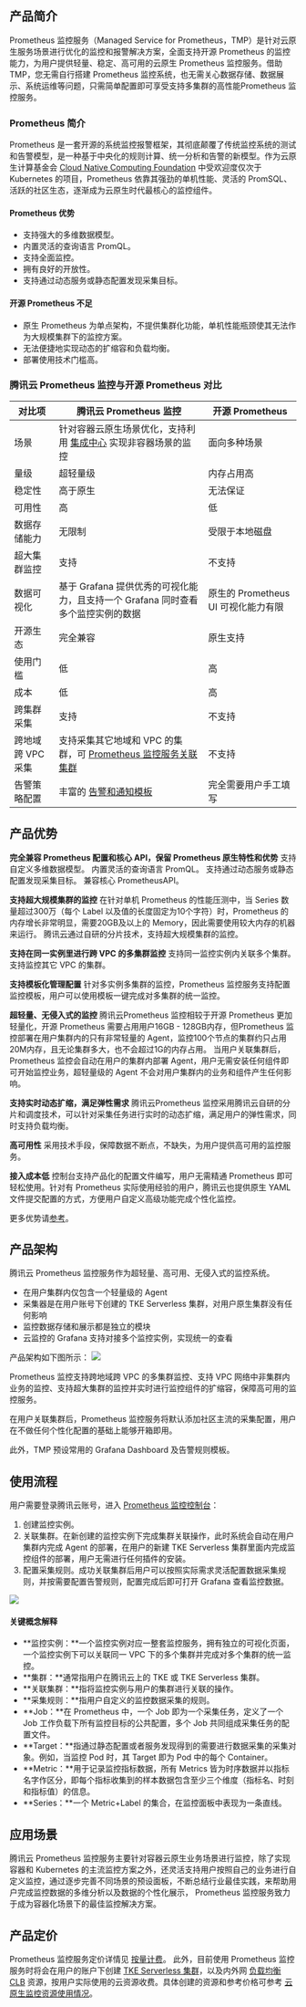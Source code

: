 ## 产品简介 

Prometheus 监控服务（Managed Service for Prometheus，TMP）是针对云原生服务场景进行优化的监控和报警解决方案，全面支持开源 Prometheus 的监控能力，为用户提供轻量、稳定、高可用的云原生 Prometheus 监控服务。借助 TMP，您无需自行搭建 Prometheus 监控系统，也无需关心数据存储、数据展示、系统运维等问题，只需简单配置即可享受支持多集群的高性能Prometheus 监控服务。

### Prometheus 简介 

Prometheus 是一套开源的系统监控报警框架，其彻底颠覆了传统监控系统的测试和告警模型，是一种基于中央化的规则计算、统一分析和告警的新模型。作为云原生计算基金会 [Cloud Native Computing Foundation](https://www.cncf.io/) 中受欢迎度仅次于 Kubernetes 的项目，Prometheus 依靠其强劲的单机性能、灵活的 PromSQL、活跃的社区生态，逐渐成为云原生时代最核心的监控组件。

#### Prometheus 优势

- 支持强大的多维数据模型。
- 内置灵活的查询语言 PromQL。
- 支持全面监控。
- 拥有良好的开放性。
- 支持通过动态服务或静态配置发现采集目标。

#### 开源 Prometheus 不足

- 原生 Prometheus 为单点架构，不提供集群化功能，单机性能瓶颈使其无法作为大规模集群下的监控方案。
- 无法便捷地实现动态的扩缩容和负载均衡。
- 部署使用技术门槛高。


### 腾讯云 Prometheus 监控与开源 Prometheus 对比

| 对比项            | 腾讯云 Prometheus 监控                                       | 开源 Prometheus                     |
| ----------------- | ------------------------------------------------------------ | ----------------------------------- |
| 场景              | 针对容器云原生场景优化，支持利用 [集成中心](https://intl.cloud.tencent.com/document/product/1116/43163) 实现非容器场景的监控 | 面向多种场景                        |
| 量级              | 超轻量级                                                     | 内存占用高                          |
| 稳定性            | 高于原生                                                     | 无法保证                            |
| 可用性            | 高                                                           | 低                                  |
| 数据存储能力      | 无限制                                                       | 受限于本地磁盘                      |
| 超大集群监控      | 支持                                                         | 不支持                              |
| 数据可视化        | 基于 Grafana 提供优秀的可视化能力，且支持一个 Grafana 同时查看多个监控实例的数据| 原生的 Prometheus UI 可视化能力有限 |
| 开源生态          | 完全兼容                                                     | 原生支持                            |
| 使用门槛          | 低                                                           | 高                                  |
| 成本              | 低                                                           | 高                                  |
| 跨集群采集        | 支持                                                         | 不支持                              |
| 跨地域跨 VPC 采集 | 支持采集其它地域和 VPC 的集群，可 [Prometheus 监控服务关联集群](https://intl.cloud.tencent.com/document/product/457/46731) | 不支持                              |
| 告警策略配置      | 丰富的 [告警和通知模板](https://intl.cloud.tencent.com/document/product/457/46732) | 完全需要用户手工填写                |

## 产品优势


**完全兼容 Prometheus 配置和核心 API，保留 Prometheus 原生特性和优势**
支持自定义多维数据模型。
内置灵活的查询语言 PromQL。
支持通过动态服务或静态配置发现采集目标。
兼容核心 PrometheusAPI。

**支持超大规模集群的监控**
在针对单机 Prometheus 的性能压测中，当 Series 数量超过300万（每个 Label 以及值的长度固定为10个字符）时，Prometheus 的内存增长非常明显，需要20GB及以上的 Memory，因此需要使用较大内存的机器来运行。
腾讯云通过自研的分片技术，支持超大规模集群的监控。

**支持在同一实例里进行跨 VPC 的多集群监控**
支持同一监控实例内关联多个集群。支持监控其它 VPC 的集群。

**支持模板化管理配置**
针对多实例多集群的监控，Prometheus 监控服务支持配置监控模板，用户可以使用模板一键完成对多集群的统一监控。

**超轻量、无侵入式的监控**
腾讯云Prometheus 监控相较于开源 Prometheus 更加轻量化，开源 Prometheus 需要占用用户16GB - 128GB内存，但Prometheus 监控部署在用户集群内的只有非常轻量的 Agent，监控100个节点的集群约只占用20M内存，且无论集群多大，也不会超过1G的内存占用。
当用户关联集群后，Prometheus 监控会自动在用户的集群内部署 Agent，用户无需安装任何组件即可开始监控业务，超轻量级的 Agent 不会对用户集群内的业务和组件产生任何影响。

**支持实时动态扩缩，满足弹性需求**
腾讯云Prometheus 监控采用腾讯云自研的分片和调度技术，可以针对采集任务进行实时的动态扩缩，满足用户的弹性需求，同时支持负载均衡。

**高可用性**
采用技术手段，保障数据不断点，不缺失，为用户提供高可用的监控服务。

**接入成本低**
控制台支持产品化的配置文件编写，用户无需精通 Prometheus 即可轻松使用。针对有 Prometheus 实际使用经验的用户，腾讯云也提供原生 YAML 文件提交配置的方式，方便用户自定义高级功能完成个性化监控。

更多优势请[参考](https://intl.cloud.tencent.com/document/product/1116/43154)。


## 产品架构

腾讯云 Prometheus 监控服务作为超轻量、高可用、无侵入式的监控系统。

* 在用户集群内仅包含一个轻量级的 Agent
* 采集器是在用户账号下创建的 TKE Serverless 集群，对用户原生集群没有任何影响
* 监控数据存储和展示都是独立的模块
* 云监控的 Grafana 支持对接多个监控实例，实现统一的查看

产品架构如下图所示：
![](https://qcloudimg.tencent-cloud.cn/raw/97fe0cd54132aa59c831a7402940d286.png)



Prometheus 监控支持跨地域跨 VPC 的多集群监控、支持 VPC 网络中非集群内业务的监控、支持超大集群的监控并实时进行监控组件的扩缩容，保障高可用的监控服务。

在用户关联集群后，Prometheus 监控服务将默认添加社区主流的采集配置，用户在不做任何个性化配置的基础上能够开箱即用。

此外，TMP 预设常用的 Grafana Dashboard 及告警规则模板。

## 使用流程

用户需要登录腾讯云账号，进入 [Prometheus 监控控制台](https://console.cloud.tencent.com/tke2/prometheus2/list?rid=16)：

1. 创建监控实例。
2. 关联集群。在新创建的监控实例下完成集群关联操作，此时系统会自动在用户集群内完成 Agent 的部署，在用户的新建 TKE Serverless 集群里面内完成监控组件的部署，用户无需进行任何插件的安装。
3. 配置采集规则。成功关联集群后用户可以按照实际需求灵活配置数据采集规则，并按需要配置告警规则，配置完成后即可打开 Grafana 查看监控数据。

![](https://qcloudimg.tencent-cloud.cn/raw/10dd3ad358735a6098c1ac8b4f86c2bf.png)

#### 关键概念解释

- **监控实例：**一个监控实例对应一整套监控服务，拥有独立的可视化页面，一个监控实例下可以关联同一 VPC 下的多个集群并完成对多个集群的统一监控。
- **集群：**通常指用户在腾讯云上的 TKE 或 TKE Serverless 集群。
- **关联集群：**指将监控实例与用户的集群进行关联的操作。
- **采集规则：**指用户自定义的监控数据采集的规则。
- **Job：**在 Prometheus 中，一个 Job 即为一个采集任务，定义了一个 Job 工作负载下所有监控目标的公共配置，多个 Job 共同组成采集任务的配置文件。
- **Target：**指通过静态配置或者服务发现得到的需要进行数据采集的采集对象。例如，当监控 Pod 时，其 Target 即为 Pod 中的每个 Container。
- **Metric：**用于记录监控指标数据，所有 Metrics 皆为时序数据并以指标名字作区分，即每个指标收集到的样本数据包含至少三个维度（指标名、时刻和指标值）的信息。
- **Series：**一个 Metric+Label 的集合，在监控面板中表现为一条直线。

## 应用场景

腾讯云 Prometheus 监控服务主要针对容器云原生业务场景进行监控，除了实现容器和 Kubernetes 的主流监控方案之外，还灵活支持用户按照自己的业务进行自定义监控，通过逐步完善不同场景的预设面板，不断总结行业最佳实践，来帮助用户完成监控数据的多维分析以及数据的个性化展示， Prometheus 监控服务致力于成为容器化场景下的最佳监控解决方案。


## 产品定价

Prometheus 监控服务定价详情见 [按量计费](https://intl.cloud.tencent.com/document/product/1116/43156)。
此外，目前使用 Prometheus 监控服务时将会在用户的账户下创建 [TKE Serverless 集群](https://intl.cloud.tencent.com/document/product/457/34054)，以及内外网 [负载均衡 CLB](https://www.tencentcloud.com/document/product/214) 资源，按用户实际使用的云资源收费。具体创建的资源和参考价格可参考 [云原生监控资源使用情况](https://intl.cloud.tencent.com/document/product/457/46733)。

